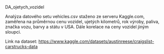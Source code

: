 DA_ojetych_vozidel 


Analýza datového setu vehicles.csv staženo ze serveru Kaggle.com, zaměřena na průměrnou cenu vozidel, ujetých kilometrů, rok výroby, paliva, značka vozu, barvy a státu v USA. Dále korelace na ceny vozidel jiným sloupci.

Link na dataset: https://www.kaggle.com/datasets/austinreese/craigslist-carstrucks-data
